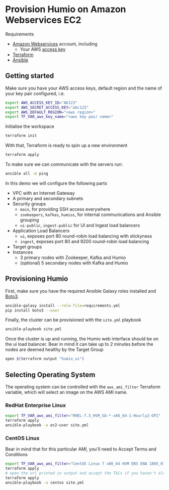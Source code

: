 # Provision Humio on Amazon Webservices EC2

Requirements
* [Amazon Webservices](https://aws.amazon.com) account, including
  * Your AWS [access key](https://docs.aws.amazon.com/general/latest/gr/aws-sec-cred-types.html)
* [Terraform](https://www.terraform.io/intro/getting-started/install.html)
* [Ansible](https://docs.ansible.com/ansible/2.5/installation_guide/intro_installation.html)

## Getting started

Make sure you have your AWS access keys, default region and the name of your key pair configured, i.e.

```bash
export AWS_ACCESS_KEY_ID="AK123"
export AWS_SECRET_ACCESS_KEY="abc123"
export AWS_DEFAULT_REGION="<aws region>"
export TF_VAR_aws_key_name="<aws key pair name>"
```

Initialise the workspace

```bash
terraform init
```

With that, Terraform is ready to spin up a new environment

```bash
terraform apply
```

To make sure we can communicate with the servers run:
```bash
ansible all -m ping
```



In this demo we will configure the following parts
* VPC with an Internet Gateway
* A primary and secondary subnets
* Security groups
  * `main`, for providing SSH access everywhere
  * `zookeepers`, `kafkas`, `humios`, for internal communications and Ansible grouping
  * `ui-public`, `ingest-public` for UI and Ingest load balancers
* Application Load Balancers
  * `ui`, exposes port 80 round-robin load balancing with stickyness
  * `ingest`, exposes port 80 and 9200 round-robin load balancing
* Target groups
* Instances
  * 3 primary nodes with Zookeeper, Kafka and Humio
  * (optional) 5 secondary nodes with Kafka and Humio

## Provisioning Humio

First, make sure you have the required Ansible Galaxy roles installed and [Boto3](https://github.com/boto/boto3).

```bash
ansible-galaxy install --role-file=requirements.yml
pip install boto3 --user
```

Finally, the cluster can be provisioned with the `site.yml` playbook

```bash
ansible-playbook site.yml
```

Once the cluster is up and running, the Humio web interface should be on the ui load balancer. Bear in mind it can take up to 2 minutes before the nodes are deemed healthy by the Target Group

```bash
open $(terraform output "humio_ui")
```

## Selecting Operating System

The operating system can be controlled with the `aws_ami_filter` Terraform variable, which will select an image on the AWS AMI name.

### RedHat Enterprise Linux
```bash
export TF_VAR_aws_ami_filter="RHEL-7.5_HVM_GA-*-x86_64-1-Hourly2-GP2"
terraform apply
ansible-playbook -u ec2-user site.yml
```

### CentOS Linux

Bear in mind that for this particular AMI, you'll need to Accept Terms and Conditions

```bash
export TF_VAR_aws_ami_filter="CentOS Linux 7 x86_64 HVM EBS ENA 1805_01*"
terraform apply
# open the url printed in output and accept the T&Cs if you haven't already
terraform apply
ansible-playbook -u centos site.yml
```
